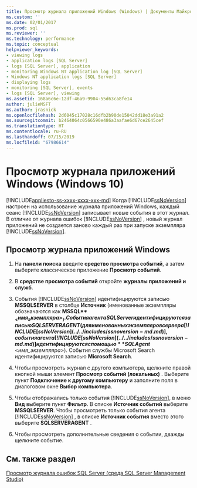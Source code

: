 ```yaml
---
title: Просмотр журнала приложений Windows (Windows) | Документы Майкрософт
ms.custom: ''
ms.date: 02/01/2017
ms.prod: sql
ms.reviewer: ''
ms.technology: performance
ms.topic: conceptual
helpviewer_keywords:
- viewing logs
- application logs [SQL Server]
- logs [SQL Server], application
- monitoring Windows NT application log [SQL Server]
- Windows NT application logs [SQL Server]
- displaying logs
- monitoring [SQL Server], events
- logs [SQL Server], viewing
ms.assetid: 168a6c6e-12df-46a9-9904-55d63ca8fe14
author: julieMSFT
ms.author: jrasnick
ms.openlocfilehash: 2d6045c17028c16dfb2b90de15042dd18e3a91a2
ms.sourcegitcommit: b2464064c0566590e486a3aafae6d67ce2645cef
ms.translationtype: HT
ms.contentlocale: ru-RU
ms.lasthandoff: 07/15/2019
ms.locfileid: "67986614"
---
```

# <a name="view-the-windows-application-log-windows-10"></a>Просмотр журнала приложений Windows (Windows 10)
[!INCLUDE[appliesto-ss-xxxx-xxxx-xxx-md](../../includes/appliesto-ss-xxxx-xxxx-xxx-md.md)]
  Когда [!INCLUDE[ssNoVersion](../../includes/ssnoversion-md.md)] настроен на использование журнала приложений Windows, каждый сеанс [!INCLUDE[ssNoVersion](../../includes/ssnoversion-md.md)] записывает новые события в этот журнал. В отличие от журнала ошибок [!INCLUDE[ssNoVersion](../../includes/ssnoversion-md.md)] , новый журнал приложений не создается заново каждый раз при запуске экземпляра [!INCLUDE[ssNoVersion](../../includes/ssnoversion-md.md)].  
  
## <a name="view-the-windows-application-log"></a>Просмотр журнала приложений Windows  
  
1. На **панели поиска** введите **средство просмотра событий**, а затем выберите классическое приложение **Просмотр событий**.
  
2. В **средстве просмотра событий** откройте **журналы приложений и служб**.

3. События [!INCLUDE[ssNoVersion](../../includes/ssnoversion-md.md)] идентифицируются записью **MSSQLSERVER** в столбце **Источник** (именованные экземпляры обозначаются как **MSSQL$** _<имя_экземпляра>_ ). События агента SQL Server идентифицируются записью SQLSERVERAGENT (для именованных экземпляров сервера [!INCLUDE[ssNoVersion](../../includes/ssnoversion-md.md)], события агента [!INCLUDE[ssNoVersion](../../includes/ssnoversion-md.md)] идентифицируются с помощью **SQLAgent$** \<*имя_экземпляра*>). События службы Microsoft Search идентифицируются записью **Microsoft Search**.  
  
4. Чтобы просмотреть журнал с другого компьютера, щелкните правой кнопкой мыши элемент **Просмотр событий (локальных)** . Выберите пункт **Подключение к другому компьютеру** и заполните поля в диалоговом окне **Выбор компьютера**.  
  
5. Чтобы отображались только события [!INCLUDE[ssNoVersion](../../includes/ssnoversion-md.md)], в меню **Вид** выберите пункт **Фильтр**. В списке **Источник событий** выберите **MSSQLSERVER**. Чтобы просмотреть только события агента [!INCLUDE[ssNoVersion](../../includes/ssnoversion-md.md)] , в списке **Источник события** вместо этого выберите **SQLSERVERAGENT** .  
  
6. Чтобы просмотреть дополнительные сведения о событии, дважды щелкните событие.  
  
## <a name="see-also"></a>См. также раздел  
 [Просмотр журнала ошибок SQL Server (среда SQL Server Management Studio)](../../relational-databases/performance/view-the-sql-server-error-log-sql-server-management-studio.md)  
  
  
